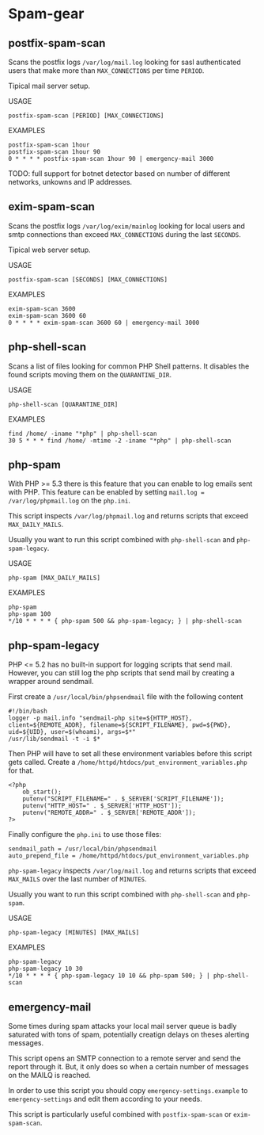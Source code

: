 Spam-gear
=========

postfix-spam-scan
-----------------

Scans the postfix logs `/var/log/mail.log` looking for sasl authenticated users that make
more than `MAX_CONNECTIONS` per time `PERIOD`.

Tipical mail server setup.

USAGE

    postfix-spam-scan [PERIOD] [MAX_CONNECTIONS]

EXAMPLES

    postfix-spam-scan 1hour
    postfix-spam-scan 1hour 90
    0 * * * * postfix-spam-scan 1hour 90 | emergency-mail 3000


TODO: full support for botnet detector based on number of different networks, unkowns and IP addresses.


exim-spam-scan
--------------

Scans the postfix logs `/var/log/exim/mainlog` looking for local users and smtp connections
than exceed `MAX_CONNECTIONS` during the last `SECONDS`.

Tipical web server setup.

USAGE

    postfix-spam-scan [SECONDS] [MAX_CONNECTIONS]

EXAMPLES

    exim-spam-scan 3600
    exim-spam-scan 3600 60
    0 * * * * exim-spam-scan 3600 60 | emergency-mail 3000


php-shell-scan
--------------
Scans a list of files looking for common PHP Shell patterns. It disables the found scripts
moving them on the `QUARANTINE_DIR`.


USAGE

    php-shell-scan [QUARANTINE_DIR]

EXAMPLES

    find /home/ -iname "*php" | php-shell-scan
    30 5 * * * find /home/ -mtime -2 -iname "*php" | php-shell-scan


php-spam
--------

With PHP >= 5.3 there is this feature that you can enable to log emails sent with PHP. This feature can be enabled
by setting `mail.log = /var/log/phpmail.log` on the `php.ini`.


This script inspects `/var/log/phpmail.log` and returns scripts that exceed `MAX_DAILY_MAILS`.

Usually you want to run this script combined with `php-shell-scan` and `php-spam-legacy`.


USAGE

    php-spam [MAX_DAILY_MAILS]

EXAMPLES

    php-spam
    php-spam 100
    */10 * * * * { php-spam 500 && php-spam-legacy; } | php-shell-scan



php-spam-legacy
---------------

PHP <= 5.2 has no built-in support for logging scripts that send mail. However, you can still log the php scripts that send mail by 
creating a wrapper around sendmail.

First create a `/usr/local/bin/phpsendmail` file with the following content

    #!/bin/bash
    logger -p mail.info "sendmail-php site=${HTTP_HOST}, client=${REMOTE_ADDR}, filename=${SCRIPT_FILENAME}, pwd=${PWD}, uid=${UID}, user=$(whoami), args=$*"
    /usr/lib/sendmail -t -i $*


Then PHP will have to set all these environment variables before this script gets called. Create a `/home/httpd/htdocs/put_environment_variables.php` for that.

    <?php
        ob_start();
        putenv("SCRIPT_FILENAME=" . $_SERVER['SCRIPT_FILENAME']);
        putenv("HTTP_HOST=" . $_SERVER['HTTP_HOST']);
        putenv("REMOTE_ADDR=" . $_SERVER['REMOTE_ADDR']);
    ?>


Finally configure the `php.ini` to use those files:

    sendmail_path = /usr/local/bin/phpsendmail
    auto_prepend_file = /home/httpd/htdocs/put_environment_variables.php



`php-spam-legacy` inspects `/var/log/mail.log` and returns scripts that exceed `MAX_MAILS` over the last number of `MINUTES`.

Usually you want to run this script combined with `php-shell-scan` and `php-spam`.


USAGE

    php-spam-legacy [MINUTES] [MAX_MAILS]

EXAMPLES

    php-spam-legacy
    php-spam-legacy 10 30
    */10 * * * * { php-spam-legacy 10 10 && php-spam 500; } | php-shell-scan


emergency-mail
--------------

Some times during spam attacks your local mail server queue is badly saturated with tons of spam, potentially creatign delays on theses alerting messages.

This script opens an SMTP connection to a remote server and send the report through it. But, it only does so when a certain number of messages on the MAILQ is reached.

In order to use this script you should copy `emergency-settings.example` to `emergency-settings` and edit them according to your needs.

This script is particularly useful combined with `postfix-spam-scan` or `exim-spam-scan`.


